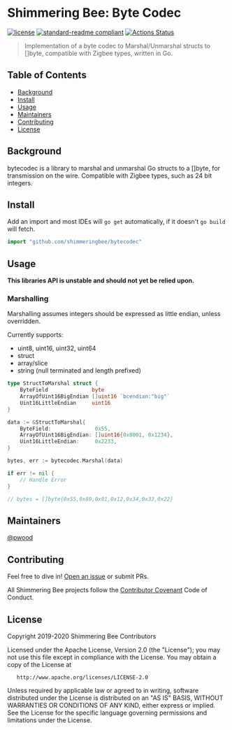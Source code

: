 # Shimmering Bee: Byte Codec

[![license](https://img.shields.io/github/license/shimmeringbee/bytecodec.svg)](https://github.com/shimmeringbee/bytecodec/blob/master/LICENSE)
[![standard-readme compliant](https://img.shields.io/badge/standard--readme-OK-green.svg)](https://github.com/RichardLitt/standard-readme)
[![Actions Status](https://github.com/shimmeringbee/bytecodec/workflows/test/badge.svg)](https://github.com/shimmeringbee/bytecodec/actions)

> Implementation of a byte codec to Marshal/Unmarshal structs to []byte, compatible with Zigbee types, written in Go.

## Table of Contents

- [Background](#background)
- [Install](#install)
- [Usage](#usage)
- [Maintainers](#maintainers)
- [Contributing](#contributing)
- [License](#license)

## Background

bytecodec is a library to marshal and unmarshal Go structs to a []byte, for transmission on the wire. Compatible with Zigbee types, such as 24 bit integers.

## Install

Add an import and most IDEs will `go get` automatically, if it doesn't `go build` will fetch.

```go
import "github.com/shimmeringbee/bytecodec"
```

## Usage

**This libraries API is unstable and should not yet be relied upon.**

### Marshalling

Marshalling assumes integers should be expressed as little endian, unless overridden.

Currently supports:
* uint8, uint16, uint32, uint64
* struct
* array/slice
* string (null terminated and length prefixed)

```go
type StructToMarshal struct {
    ByteField              byte
    ArrayOfUint16BigEndian []uint16 `bcendian:"big"`
    Uint16LittleEndian     uint16
}

data := &StructToMarshal{
    ByteField:              0x55,
    ArrayOfUint16BigEndian: []uint16{0x8001, 0x1234},
    Uint16LittleEndian:     0x2233,
}

bytes, err := bytecodec.Marshal(data)

if err != nil {
    // Handle Error
}

// bytes = []byte{0x55,0x80,0x01,0x12,0x34,0x33,0x22}
```

## Maintainers

[@pwood](https://github.com/pwood)

## Contributing

Feel free to dive in! [Open an issue](https://github.com/shimmeringbee/bytecodec/issues/new) or submit PRs.

All Shimmering Bee projects follow the [Contributor Covenant](https://shimmeringbee.io/docs/code_of_conduct/) Code of Conduct.

## License

   Copyright 2019-2020 Shimmering Bee Contributors

   Licensed under the Apache License, Version 2.0 (the "License");
   you may not use this file except in compliance with the License.
   You may obtain a copy of the License at

       http://www.apache.org/licenses/LICENSE-2.0

   Unless required by applicable law or agreed to in writing, software
   distributed under the License is distributed on an "AS IS" BASIS,
   WITHOUT WARRANTIES OR CONDITIONS OF ANY KIND, either express or implied.
   See the License for the specific language governing permissions and
   limitations under the License.